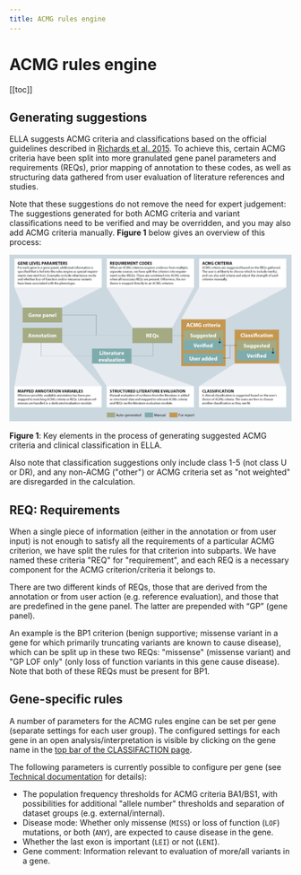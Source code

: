 ```yaml
---
title: ACMG rules engine
---
```


# ACMG rules engine

[[toc]]

## Generating suggestions

ELLA suggests ACMG criteria and classifications based on the official guidelines described in [Richards et al. 2015](https://www.ncbi.nlm.nih.gov/pubmed/25741868). To achieve this, certain ACMG criteria have been split into more granulated gene panel parameters and requirements (REQs), prior mapping of annotation to these codes, as well as structuring data gathered from user evaluation of literature references and studies.

Note that these suggestions do not remove the need for expert judgement: The suggestions generated for both ACMG criteria and variant classifications need to be verified and may be overridden, and you may also add ACMG criteria manually. **Figure 1** below gives an overview of this process:

![](./img/rule_engine.png)

**Figure 1**: Key elements in the process of generating suggested ACMG criteria and clinical classification in ELLA.

Also note that classification suggestions only include class 1-5 (not class U or DR), and any non-ACMG ("other") or ACMG criteria set as "not weighted" are disregarded in the calculation. 

## REQ: Requirements

When a single piece of information (either in the annotation or from user input) is not enough to satisfy all the requirements of a particular ACMG criterion, we have split the rules for that criterion into subparts. We have named these criteria "REQ" for "requirement", and each REQ is a necessary component for the ACMG criterion/criteria it belongs to.

There are two different kinds of REQs, those that are derived from the annotation or from user action (e.g. reference evaluation), and those that are predefined in the gene panel. The latter are prepended with “GP” (gene panel).

An example is the BP1 criterion (benign supportive; missense variant in a gene for which primarily truncating variants are known to cause disease), which can be split up in these two REQs: "missense" (missense variant) and "GP LOF only" (only loss of function variants in this gene cause disease). Note that both of these REQs must be present for BP1.

## Gene-specific rules

A number of parameters for the ACMG rules engine can be set per gene (separate settings for each user group). The configured settings for each gene in an open analysis/interpretation is visible by clicking on the gene name in the [top bar of the CLASSIFACTION page](../manual/top-bar.md).

The following parameters is currently possible to configure per gene (see [Technical documentation](/technical/acmg.html#gene-specific-overrides) for details):

- The population frequency thresholds for ACMG criteria BA1/BS1, with possibilities for additional "allele number" thresholds and separation of dataset groups (e.g. external/internal). 
- Disease mode: Whether only missense (`MISS`) or loss of function (`LOF`) mutations, or both (`ANY`), are expected to cause disease in the gene.
- Whether the last exon is important (`LEI`) or not (`LENI`).
- Gene comment: Information relevant to evaluation of more/all variants in a gene.
